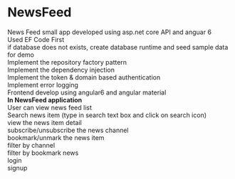 # NewsFeed
News Feed small app developed using asp.net core API and anguar 6
<br>
Used EF Code First
<br>
if database does not exists, create database runtime and seed sample data for demo
<br>
Implement the repository factory pattern
<br>
Implement the dependency injection
<br>
Implement the token & domain based authentication 
<br>
Implement error logging
<br>
Frontend develop using angular6 and angular material 
<br>
<b>In NewsFeed application</b>
<br>
User can view news feed list
<br>
Search news item (type in search text box and click on search icon)
<br>
view the news item detail
<br>
subscribe/unsubscribe the news channel
<br>
bookmark/unmark the news item
<br>
filter by channel
<br>
filter by bookmark news
<br>
login 
<br>
signup
